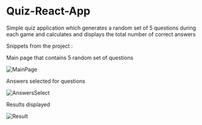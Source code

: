 # Quiz-React-App
Simple quiz application which generates a random set of 5 questions during each game and calculates and displays the total number of correct answers

Snippets from the project :

Main page that contains 5 random set of questions 

![MainPage](https://user-images.githubusercontent.com/72298689/161800918-e8fae3c7-9297-41cc-a220-4400b3632690.png)

Answers selected for questions

![AnswersSelect](https://user-images.githubusercontent.com/72298689/161800935-6c6f75bb-91da-4ea0-8f2b-a7a34ccb48b0.png)

Results displayed

![Result](https://user-images.githubusercontent.com/72298689/161801005-f676fbcc-4e9a-4594-ab46-aecc54268113.png)

